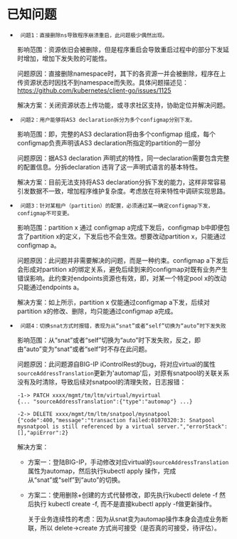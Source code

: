 # 已知问题

* ` 问题1：直接删除ns导致程序崩溃重启，此问题极少偶然出现。`

   影响范围：资源依旧会被删除，但是程序重启会导致重启过程中的部分下发延时增加，增加下发失败的可能性。

   问题原因：直接删除namespace时，其下的各资源一并会被删除，程序在上传资源状态时因找不到namespace而失败。具体问题描述见：https://github.com/kubernetes/client-go/issues/1125

   解决方案：关闭资源状态上传功能，或寻求社区支持，协助定位并解决问题。


* ` 问题2：用户能够将AS3 declaration拆分为多个configmap分别下发。`

   影响范围：即，完整的AS3 declaration将由多个configmap 组成，每个configmap负责声明该AS3 declaration所指定的partition的一部分

   问题原因：据AS3 declaration 声明式的特性，同一declaration需要包含完整的配置信息。分拆declaration 违背了这一声明式语言的基本特性。

   解决方案：目前无法支持将AS3 declaration分拆下发的能力，这样非常容易引发数据不一致，增加程序维护复杂度。考虑放在将来特性中调研实现思路。


* ` 问题3：针对某租户（partition）的配置，必须通过某一确定configmap下发，configmap不可变更。`

   影响范围：partition x 通过 configmap a完成下发后，configmap b中即便包含了partition x的定义，下发后也不会生效。想要改动partition x，只能通过 configmap a。

   问题原因：此问题并非需要解决的问题，而是一种约束。configmap a下发后会形成对partition x的绑定关系，避免后续到来的configmap对既有业务产生错误影响。此约束对endpoints资源也有效，即，对某一个特定pool x的改动只能通过endpoints a。

   解决方案：如上所示，partition x 仅能通过configmap a下发，后续对partition x的修改、删除，均只能通过configmap a完成。
   
* ` 问题4：切换snat方式时报错，表现为从“snat”或者“self”切换为“auto”时下发失败`

  影响范围：从“snat”或者“self”切换为“auto”时下发失败，反之，即由“auto”变为“snat”或者“self”时不存在此问题。

  问题原因：此问题源自BIG-IP iControlRest的bug，将对应virtual的属性`sourceAddressTranslation`更新为'automap'后，对原有snatpool的关联关系没有及时清除，导致后续对snatpool的清理失败，日志报错：
  
  ```
  -1-> PATCH xxxx/mgmt/tm/ltm/virtual/myvirtual
  {... "sourceAddressTranslation":{"type":"automap"} ...}

  -2-> DELETE xxxx/mgmt/tm/ltm/snatpool/mysnatpool
  {"code":400,"message":"transaction failed:01070320:3: Snatpool mysnatpool is still referenced by a virtual server.","errorStack":[],"apiError":2}
  ```

  解决方案：
  
  * 方案一：登陆BIG-IP，手动修改对应virtual的`sourceAddressTranslation`属性为automap，然后执行kubectl apply 操作，完成从“snat”或“self”到“auto”的切换。

  * 方案二：使用删除+创建的方式代替修改，即先执行kubectl delete -f 然后执行 kubectl create -f, 而不是直接kubectl apply -f做更新操作。
  
    关于业务连续性的考虑：因为从snat变为automap操作本身会造成业务断联，所以 delete->create 方式尚可接受（是否真的可接受，待评估）。
  